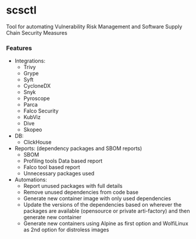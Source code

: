 # scsctl
Tool for automating Vulnerability Risk Management and Software Supply Chain Security Measures

### Features
- Integrations:
	- Trivy
	- Grype
	- Syft
	- CycloneDX
	- Snyk
	- Pyroscope
	- Parca
	- Falco Security
	- KubViz
	- Dive
	- Skopeo 
- DB:
	- ClickHouse
- Reports: (dependency packages and SBOM reports)
	- SBOM
	- Profiling tools Data based report
	- Falco tool based report
	- Unnecessary packages used
- Automations:
	- Report unused packages with full details 
	- Remove unused dependencies from code base 
	- Generate new container image with only used dependencies 
	- Update the versions of the dependencies based on wherever the packages are available (opensource or private arti-factory) and then generate new container
	- Generate new containers using Alpine as first option and WolfiLinux as 2nd option for distroless images


